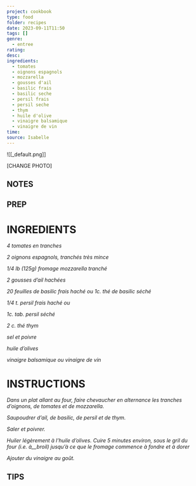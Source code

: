 ```yaml
---
project: cookbook
type: food
folder: recipes
date: 2023-09-11T11:50
tags: []
genre:
  - entree
rating: 
desc: 
ingredients:
  - tomates
  - oignons espagnols
  - mozzarella
  - gousses d'ail
  - basilic frais
  - basilic seche
  - persil frais
  - persil seche
  - thym
  - huile d'olive
  - vinaigre balsamique
  - vinaigre de vin
time: 
source: Isabelle
---
```


![[_default.png]]

[CHANGE PHOTO]


## NOTES




## PREP


# INGREDIENTS

_4 tomates en tranches_

_2 oignons espagnols, tranchés très_
_mince_

_1/4 lb (125g) fromage mozzarella_
_tranché_

_2 gousses d’ail hachées_

_20 feuilles de basilic frais haché ou_
_1c. thé de basilic séché_

_1/4 t. persil frais haché ou_

_1c. tab. persil séché_

_2 c. thé thym_

_sel et poivre_

_huile d’olives_

_vinaigre balsamique ou vinaigre_
_de vin_

# INSTRUCTIONS

_Dans un plat allant au four, faire chevaucher_
_en alternance les tranches d’oignons, de_
_tomates et de mozzarella._

_Saupoudrer d’ail, de basilic, de persil et de_
_thym._

_Saler et poivrer._

_Huiler légèrement à l’huile d’olives. Cuire 5_
_minutes environ, sous le gril du four (i.e. à__broil) jusqu’à ce que le fromage commence à fondre et à dorer_

_Ajouter du vinaigre au goût._


## TIPS



